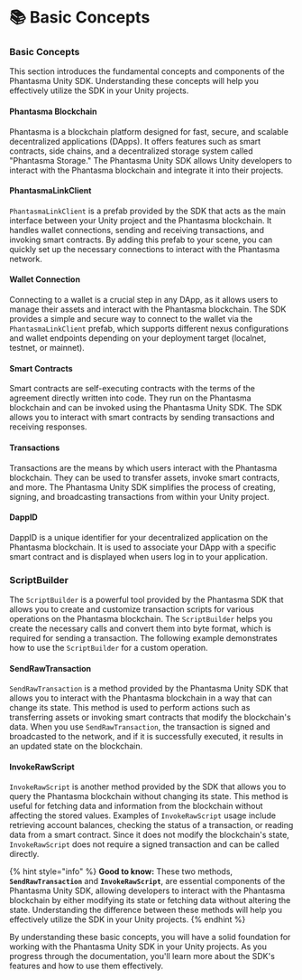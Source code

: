 # 📚 Basic Concepts

### Basic Concepts

This section introduces the fundamental concepts and components of the Phantasma Unity SDK. Understanding these concepts will help you effectively utilize the SDK in your Unity projects.

#### Phantasma Blockchain

Phantasma is a blockchain platform designed for fast, secure, and scalable decentralized applications (DApps). It offers features such as smart contracts, side chains, and a decentralized storage system called "Phantasma Storage." The Phantasma Unity SDK allows Unity developers to interact with the Phantasma blockchain and integrate it into their projects.

#### PhantasmaLinkClient

`PhantasmaLinkClient` is a prefab provided by the SDK that acts as the main interface between your Unity project and the Phantasma blockchain. It handles wallet connections, sending and receiving transactions, and invoking smart contracts. By adding this prefab to your scene, you can quickly set up the necessary connections to interact with the Phantasma network.

#### Wallet Connection

Connecting to a wallet is a crucial step in any DApp, as it allows users to manage their assets and interact with the Phantasma blockchain. The SDK provides a simple and secure way to connect to the wallet via the `PhantasmaLinkClient` prefab, which supports different nexus configurations and wallet endpoints depending on your deployment target (localnet, testnet, or mainnet).

#### Smart Contracts

Smart contracts are self-executing contracts with the terms of the agreement directly written into code. They run on the Phantasma blockchain and can be invoked using the Phantasma Unity SDK. The SDK allows you to interact with smart contracts by sending transactions and receiving responses.

#### Transactions

Transactions are the means by which users interact with the Phantasma blockchain. They can be used to transfer assets, invoke smart contracts, and more. The Phantasma Unity SDK simplifies the process of creating, signing, and broadcasting transactions from within your Unity project.

#### DappID

DappID is a unique identifier for your decentralized application on the Phantasma blockchain. It is used to associate your DApp with a specific smart contract and is displayed when users log in to your application.

### ScriptBuilder

The `ScriptBuilder` is a powerful tool provided by the Phantasma SDK that allows you to create and customize transaction scripts for various operations on the Phantasma blockchain. The `ScriptBuilder` helps you create the necessary calls and convert them into byte format, which is required for sending a transaction. The following example demonstrates how to use the `ScriptBuilder` for a custom operation.

#### SendRawTransaction

`SendRawTransaction` is a method provided by the Phantasma Unity SDK that allows you to interact with the Phantasma blockchain in a way that can change its state. This method is used to perform actions such as transferring assets or invoking smart contracts that modify the blockchain's data. When you use `SendRawTransaction`, the transaction is signed and broadcasted to the network, and if it is successfully executed, it results in an updated state on the blockchain.

#### InvokeRawScript

`InvokeRawScript` is another method provided by the SDK that allows you to query the Phantasma blockchain without changing its state. This method is useful for fetching data and information from the blockchain without affecting the stored values. Examples of `InvokeRawScript` usage include retrieving account balances, checking the status of a transaction, or reading data from a smart contract. Since it does not modify the blockchain's state, `InvokeRawScript` does not require a signed transaction and can be called directly.

{% hint style="info" %}
**Good to know:** These two methods, **`SendRawTransaction`** and **`InvokeRawScript`**, are essential components of the Phantasma Unity SDK, allowing developers to interact with the Phantasma blockchain by either modifying its state or fetching data without altering the state. Understanding the difference between these methods will help you effectively utilize the SDK in your Unity projects.
{% endhint %}



By understanding these basic concepts, you will have a solid foundation for working with the Phantasma Unity SDK in your Unity projects. As you progress through the documentation, you'll learn more about the SDK's features and how to use them effectively.
